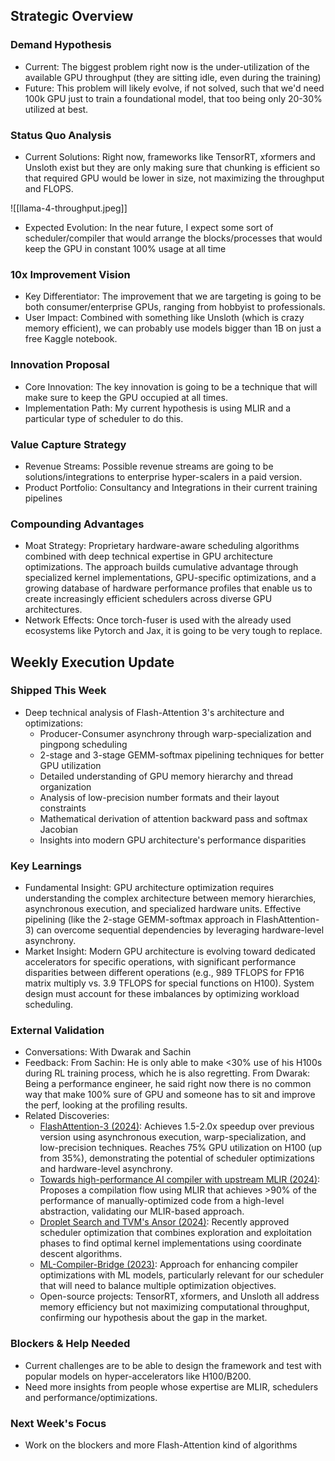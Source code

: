 ## Strategic Overview

### Demand Hypothesis
- Current: The biggest problem right now is the under-utilization of the available GPU throughput (they are sitting idle, even during the training)
- Future: This problem will likely evolve, if not solved, such that we'd need 100k GPU just to train a foundational model, that too being only 20-30% utilized at best.

### Status Quo Analysis
- Current Solutions: Right now, frameworks like TensorRT, xformers and Unsloth exist but they are only making sure that chunking is efficient so that required GPU would be lower in size, not maximizing the throughput and FLOPS.

![[llama-4-throughput.jpeg]]

- Expected Evolution: In the near future, I expect some sort of scheduler/compiler that would arrange the blocks/processes that would keep the GPU in constant 100% usage at all time

### 10x Improvement Vision
- Key Differentiator: The improvement that we are targeting is going to be both consumer/enterprise GPUs, ranging from hobbyist to professionals.
- User Impact: Combined with something like Unsloth (which is crazy memory efficient), we can probably use models bigger than 1B on just a free Kaggle notebook.

### Innovation Proposal
- Core Innovation: The key innovation is going to be a technique that will make sure to keep the GPU occupied at all times.
- Implementation Path: My current hypothesis is using MLIR and a particular type of scheduler to do this.

### Value Capture Strategy
- Revenue Streams: Possible revenue streams are going to be solutions/integrations to enterprise hyper-scalers in a paid version.
- Product Portfolio: Consultancy and Integrations in their current training pipelines

### Compounding Advantages
- Moat Strategy: Proprietary hardware-aware scheduling algorithms combined with deep technical expertise in GPU architecture optimizations. The approach builds cumulative advantage through specialized kernel implementations, GPU-specific optimizations, and a growing database of hardware performance profiles that enable us to create increasingly efficient schedulers across diverse GPU architectures.
- Network Effects: Once torch-fuser is used with the already used ecosystems like Pytorch and Jax, it is going to be very tough to replace.

## Weekly Execution Update

### Shipped This Week
- Deep technical analysis of Flash-Attention 3's architecture and optimizations:
  - Producer-Consumer asynchrony through warp-specialization and pingpong scheduling
  - 2-stage and 3-stage GEMM-softmax pipelining techniques for better GPU utilization
  - Detailed understanding of GPU memory hierarchy and thread organization
  - Analysis of low-precision number formats and their layout constraints
  - Mathematical derivation of attention backward pass and softmax Jacobian
  - Insights into modern GPU architecture's performance disparities

### Key Learnings
- Fundamental Insight: GPU architecture optimization requires understanding the complex architecture between memory hierarchies, asynchronous execution, and specialized hardware units. Effective pipelining (like the 2-stage GEMM-softmax approach in FlashAttention-3) can overcome sequential dependencies by leveraging hardware-level asynchrony.
- Market Insight: Modern GPU architecture is evolving toward dedicated accelerators for specific operations, with significant performance disparities between different operations (e.g., 989 TFLOPS for FP16 matrix multiply vs. 3.9 TFLOPS for special functions on H100). System design must account for these imbalances by optimizing workload scheduling.

### External Validation
- Conversations: With Dwarak and Sachin
- Feedback: From Sachin: He is only able to make <30% use of his H100s during RL training process, which he is also regretting. From Dwarak: Being a performance engineer, he said right now there is no common way that make 100% sure of GPU and someone has to sit and improve the perf, looking at the profiling results.
- Related Discoveries: 
  - [FlashAttention-3 (2024)](https://arxiv.org/abs/2407.08608): Achieves 1.5-2.0x speedup over previous version using asynchronous execution, warp-specialization, and low-precision techniques. Reaches 75% GPU utilization on H100 (up from 35%), demonstrating the potential of scheduler optimizations and hardware-level asynchrony.
  - [Towards high-performance AI compiler with upstream MLIR (2024)](https://arxiv.org/abs/2404.15204): Proposes a compilation flow using MLIR that achieves >90% of the performance of manually-optimized code from a high-level abstraction, validating our MLIR-based approach.
  - [Droplet Search and TVM's Ansor (2024)](https://arxiv.org/abs/2406.20037): Recently approved scheduler optimization that combines exploration and exploitation phases to find optimal kernel implementations using coordinate descent algorithms.
  - [ML-Compiler-Bridge (2023)](https://arxiv.org/abs/2311.10800): Approach for enhancing compiler optimizations with ML models, particularly relevant for our scheduler that will need to balance multiple optimization objectives.
  - Open-source projects: TensorRT, xformers, and Unsloth all address memory efficiency but not maximizing computational throughput, confirming our hypothesis about the gap in the market.

### Blockers & Help Needed
- Current challenges are to be able to design the framework and test with popular models on hyper-accelerators like H100/B200.
- Need more insights from people whose expertise are MLIR, schedulers and performance/optimizations.

### Next Week's Focus
- Work on the blockers and more Flash-Attention kind of algorithms
